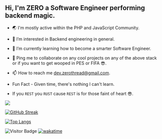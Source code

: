 ## Hi, I'm ZERO a Software Engineer performing backend magic.

<!-- - 💻 I use: `JavaScript`, `TypeScript`,`PHP`, `Laravel`, `Lumen`, `Node JS`, `Express`, `NestJS`, `Git`, `MySQL`, `MongoDB`, `Redis`, `Apache`, `Nginx`, `PostgresSQL`, `Heroku`, `Digital Ocean`, `GitHub Actions`. -->
- 🌏 I'm mostly active within the PHP and JavaScript Community.

- 👀 I’m interested in Backend engineering in general.

- 🚀 I’m currently learning how to become a smarter Software Engineer.

- 🤝 Ping me to collaborate on any cool projects on any of the above stack or if you want to get wooped in PES or FIFA 😎.

- 📫 How to reach me dev.zerothread@gmail.com.

- Fun Fact - Given time, there's nothing I can't learn.

- If you `REST` you `RUST` cause `REST` is for those faint of heart 😎.
<!-- 
![Divinwill GitHub stats](https://github-readme-stats.vercel.app/api?username=codewithdiv&show_icons=true&theme=algolia&count_private=true&line_height=30&hide=prs,issues,contributed,&include_all_commits=true) -->

<a>
  <img align="center" src="https://github-readme-stats.vercel.app/api?username=codewithdiv&show_icons=true&theme=algolia&count_private=true&line_height=30hide=prs,issues,contributed&include_all_commits=true">
 </a>

[![GitHub Streak](https://github-readme-streak-stats.herokuapp.com/?user=codewithdiv&theme=algolia)](https://git.io/streak-stats)

  [![Top Langs](https://github-readme-stats.vercel.app/api/top-langs/?username=codewithdiv&theme=algolia&hide=html,css,pug,vue,handlebars,ejs&layout=compact)](https://github.com/codewithdiv/github-readme-stats) 

<!--   [![Top Langs](https://github-readme-stats.vercel.app/api/top-langs/?username=codewithdiv&theme=algolia&langs_count=10&layout=compact)](https://github.com/codewithdiv/github-readme-stats) -->

![Visitor Badge](https://visitor-badge.laobi.icu/badge?page_id=codewithdiv)
[![wakatime](https://wakatime.com/badge/user/e045c475-1441-4df4-87fa-b18630ebfa69.svg)](https://wakatime.com/@e045c475-1441-4df4-87fa-b18630ebfa69)
</p>

<!---
ZeroThread/ZeroThread is a ✨ special ✨ repository because its `README.md` (this file) appears on your GitHub profile.
You can click the Preview link to take a look at your changes.
--->
